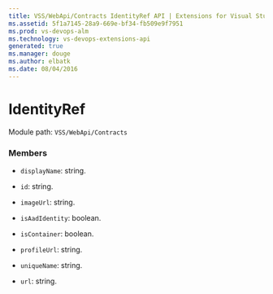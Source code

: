 ```yaml
---
title: VSS/WebApi/Contracts IdentityRef API | Extensions for Visual Studio Team Services
ms.assetid: 5f1a7145-28a9-669e-bf34-fb509e9f7951
ms.prod: vs-devops-alm
ms.technology: vs-devops-extensions-api
generated: true
ms.manager: douge
ms.author: elbatk
ms.date: 08/04/2016
---
```


# IdentityRef

Module path: `VSS/WebApi/Contracts`


### Members

* `displayName`: string. 

* `id`: string. 

* `imageUrl`: string. 

* `isAadIdentity`: boolean. 

* `isContainer`: boolean. 

* `profileUrl`: string. 

* `uniqueName`: string. 

* `url`: string. 

